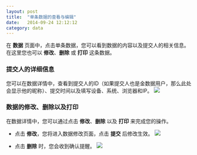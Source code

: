 ```yaml
---
layout: post
title:  "单条数据的查看与编辑"
date:   2014-09-24 12:12:12
category: data
---
```


在 **数据** 页面中，点击单条数据，您可以看到数据的内容以及提交人的相关信息。在这里您也可以 **修改**、**删除** 或 **打印** 这条数据。

### 提交人的详细信息

您可以在数据详情中，查看到提交人的ID（如果提交人也是金数据用户，那么此处会显示他的昵称）、提交时间以及填写设备、系统、浏览器和IP。
	![](http://jinshuju-help-pics.b0.upaiyun.com/images/data-operations-1.png)

### 数据的修改、删除以及打印

在数据详情中，您可以通过点击 **修改**、**删除** 以及 **打印** 来完成您的操作。

* 点击 **修改**，您将进入数据修改页面，点击 **提交** 后修改生效。
	![](http://jinshuju-help-pics.b0.upaiyun.com/images/data-operations-2.png)

* 点击 **删除** 时，您会收到确认提醒。
	![](http://jinshuju-help-pics.b0.upaiyun.com/images/data-operations-3.png)
